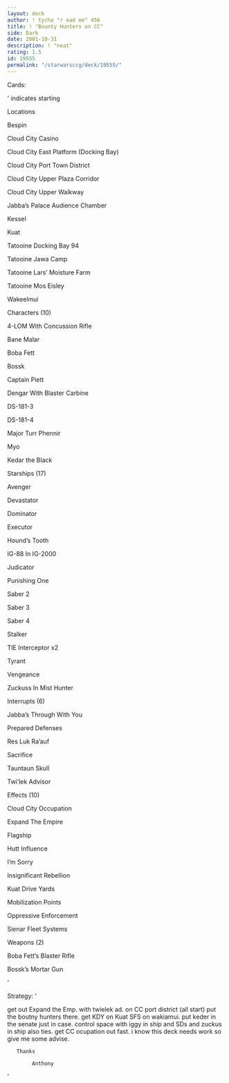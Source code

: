 ```yaml
---
layout: deck
author: ! tycho "r ead me" 456
title: ! "Bounty Hunters on CC"
side: Dark
date: 2001-10-31
description: ! "neat"
rating: 1.5
id: 19555
permalink: "/starwarsccg/deck/19555/"
---
```

Cards: 

' 
 indicates starting


Locations

Bespin 

Cloud City Casino 

Cloud City East Platform (Docking Bay) 

Cloud City Port Town District 

Cloud City Upper Plaza Corridor 

Cloud City Upper Walkway 

Jabba’s Palace Audience Chamber 

Kessel 

Kuat 

Tatooine Docking Bay 94 

Tatooine Jawa Camp 

Tatooine Lars’ Moisture Farm 

Tatooine Mos Eisley 

Wakeelmui 


Characters (10)

4-LOM With Concussion Rifle 

Bane Malar 

Boba Fett 

Bossk 

Captain Piett 

Dengar With Blaster Carbine  

DS-181-3 

DS-181-4 

Major Turr Phennir 

Myo 

Kedar the Black


Starships (17)

Avenger 

Devastator 

Dominator 

Executor 

Hound’s Tooth 

IG-88 In IG-2000 

Judicator 

Punishing One 

Saber 2 

Saber 3 

Saber 4 

Stalker 

TIE Interceptor  x2

Tyrant 

Vengeance 

Zuckuss In Mist Hunter 


Interrupts (6)

Jabba’s Through With You 

Prepared Defenses 

Res Luk Ra’auf 

Sacrifice 

Tauntaun Skull 

Twi’lek Advisor 


Effects (10)

Cloud City Occupation 

Expand The Empire 

Flagship 

Hutt Influence 

I’m Sorry 

Insignificant Rebellion 

Kuat Drive Yards 

Mobilization Points 

Oppressive Enforcement 

Sienar Fleet Systems 


Weapons (2)

Boba Fett’s Blaster Rifle 

Bossk’s Mortar Gun 


'

Strategy: '

get out Expand the Emp. with twielek ad. on CC port district (all start) put the boutny hunters there. get KDY on Kuat SFS on wakiamui. put keder in the senate just in case. control space with iggy in ship and SDs and zuckus in ship also ties. get CC ocupation out fast. i know this deck needs work so give me some advise. 


       Thanks

            Anthony

'
